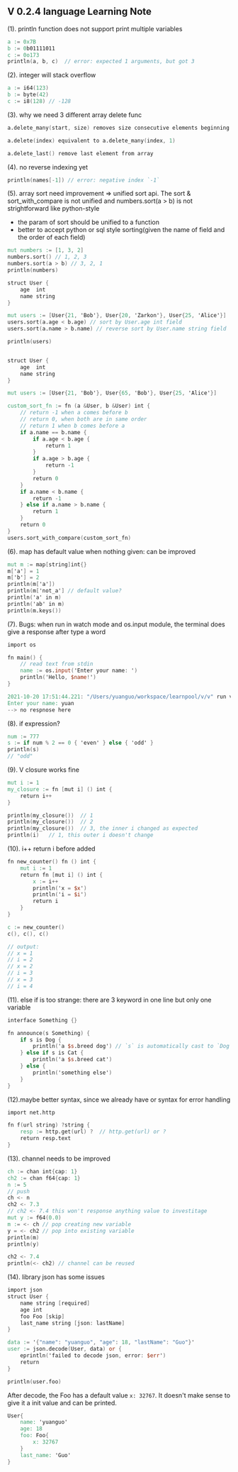 ## V 0.2.4 language Learning Note
(1). println function does not support print multiple variables
```v
a := 0x7B
b := 0b01111011
c := 0o173
println(a, b, c)  // error: expected 1 arguments, but got 3
```

(2). integer will stack overflow
```v
a := i64(123)
b := byte(42)
c := i8(128) // -128
```

(3). why we need 3 different array delete func
```v
a.delete_many(start, size) removes size consecutive elements beginning with index start – triggers reallocation

a.delete(index) equivalent to a.delete_many(index, 1)

a.delete_last() remove last element from array

```

(4). no reverse indexing yet
```v
println(names[-1]) // error: negative index `-1`
```

(5). array sort need improvement => unified sort api. The sort & sort_with_compare is not unified and numbers.sort(a > b) is not strightforward like python-style
- the param of sort should be unified to a function
- better to accept python or sql style sorting(given the name of field and the order of each field)
```v
mut numbers := [1, 3, 2]
numbers.sort() // 1, 2, 3
numbers.sort(a > b) // 3, 2, 1
println(numbers)

struct User {
	age  int
	name string
}

mut users := [User{21, 'Bob'}, User{20, 'Zarkon'}, User{25, 'Alice'}]
users.sort(a.age < b.age) // sort by User.age int field
users.sort(a.name > b.name) // reverse sort by User.name string field

println(users)


struct User {
	age  int
	name string
}

mut users := [User{21, 'Bob'}, User{65, 'Bob'}, User{25, 'Alice'}]

custom_sort_fn := fn (a &User, b &User) int {
	// return -1 when a comes before b
	// return 0, when both are in same order
	// return 1 when b comes before a
	if a.name == b.name {
		if a.age < b.age {
			return 1
		}
		if a.age > b.age {
			return -1
		}
		return 0
	}
	if a.name < b.name {
		return -1
	} else if a.name > b.name {
		return 1
	}
	return 0
}
users.sort_with_compare(custom_sort_fn)

```

(6). map has default value when nothing given: can be improved
```v
mut m := map[string]int{}
m['a'] = 1
m['b'] = 2
println(m['a'])
println(m['not_a'] // default value?
println('a' in m)
println('ab' in m)
println(m.keys())
```

(7). Bugs: when run in watch mode and os.input module, the terminal does give a response after type a word
```v
import os

fn main() {
	// read text from stdin
	name := os.input('Enter your name: ')
	println('Hello, $name!')
}

2021-10-20 17:51:44.221: "/Users/yuanguo/workspace/learnpool/v/v" run variables.v | pid:   97839 | reload cycle:     0
Enter your name: yuan
--> no respnose here
```

(8). if expression?
```v
num := 777
s := if num % 2 == 0 { 'even' } else { 'odd' }
println(s)
// "odd"
```

(9). V closure works fine
```v
mut i := 1
my_closure := fn [mut i] () int {
	return i++
}

println(my_closure())  // 1
println(my_closure())  // 2
println(my_closure())  // 3, the inner i changed as expected
println(i)   // 1, this outer i doesn't change
```

(10). i++ return i before added
```v
fn new_counter() fn () int {
	mut i := 1
	return fn [mut i] () int {
		x := i++
		println('x = $x')
		println('i = $i')
		return i
	}
}

c := new_counter()
c(), c(), c()

// output:
// x = 1
// i = 2
// x = 2
// i = 3
// x = 3
// i = 4

```

(11). else if is too strange: there are 3 keyword in one line but only one variable
```v
interface Something {}

fn announce(s Something) {
	if s is Dog {
		println('a $s.breed dog') // `s` is automatically cast to `Dog` (smart cast)
	} else if s is Cat {
		println('a $s.breed cat')
	} else {
		println('something else')
	}
}
```

(12).maybe better syntax, since we already have or syntax for error handling
```v
import net.http

fn f(url string) ?string {
	resp := http.get(url) ?  // http.get(url) or ?
	return resp.text
}
```

(13). channel needs to be improved
```v
ch := chan int{cap: 1}
ch2 := chan f64{cap: 1}
n := 5
// push
ch <- n
ch2 <- 7.3
// ch2 <- 7.4 this won't response anything value to investitage
mut y := f64(0.0)
m := <- ch // pop creating new variable
y = <- ch2 // pop into existing variable
println(m)
println(y)

ch2 <- 7.4
println(<- ch2) // channel can be reused
```

(14). library json has some issues
```v
import json
struct User {
	name string [required]
	age int
	foo Foo [skip]
	last_name string [json: lastName]
}

data := '{"name": "yuanguo", "age": 18, "lastName": "Guo"}'
user := json.decode(User, data) or {
	eprintln('failed to decode json, error: $err')
	return
}

println(user.foo)
```
After decode, the Foo has a default value `x: 32767`. It doesn't make sense to give it a init value and can be printed.

```v
User{
    name: 'yuanguo'
    age: 18
    foo: Foo{
        x: 32767
    }
    last_name: 'Guo'
}
```
